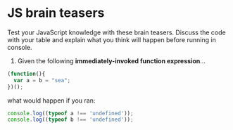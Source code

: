 # JS brain teasers

Test your JavaScript knowledge with these brain teasers. Discuss the code with your table and explain what you think will happen before running in console.

1. Given the following **immediately-invoked function expression**...
```javascript
(function(){
  var a = b = "sea";
})();
```
what would happen if you ran:

```javascript
console.log((typeof a !== 'undefined'));
console.log((typeof b !== 'undefined'));
```
